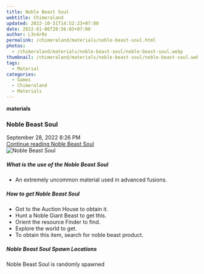 ```yaml
---
title: Noble Beast Soul
webtitle: Chimeraland
updated: 2022-10-31T14:52:23+07:00
date: 2022-01-06T20:56:03+07:00
author: L3n4r0x
permalink: /chimeraland/materials/noble-beast-soul.html
photos:
  - /chimeraland/materials/noble-beast-soul/noble-beast-soul.webp
thumbnail: /chimeraland/materials/noble-beast-soul/noble-beast-soul.webp
tags:
  - Material
categories:
  - Games
  - Chimeraland
  - Materials
---
```


<section id="bootstrap-wrapper"><link rel="stylesheet" href="https://cdn.statically.io/gh/dimaslanjaka/Web-Manajemen/40ac3225/css/bootstrap-4.5-wrapper.css"/><div class="row g-0 border rounded overflow-hidden flex-md-row mb-4 shadow-sm position-relative"><div class="col p-4 d-flex flex-column position-static"><strong class="d-inline-block mb-2 text-success">materials</strong><h3 class="mb-0">Noble Beast Soul</h3><div class="mb-1 text-muted">September 28, 2022 8:26 PM</div><a href="#" class="stretched-link d-none">Continue reading Noble Beast Soul</a></div><div class="col-auto d-none d-lg-block"><img src="/chimeraland/materials/noble-beast-soul/noble-beast-soul.webp" alt="Noble Beast Soul"/></div></div><div class="row"><div class="col-lg-6 col-12 mb-2"><div class="card"><div class="card-body"><h5 class="card-title">What is the use of the Noble Beast Soul</h5><div class="card-text"><ul><li>An extremely uncommon material used in advanced fusions.</li></ul></div></div></div></div><div class="col-lg-6 col-12 mb-2"><div class="card"><div class="card-body"><h5 class="card-title">How to get Noble Beast Soul</h5><div class="card-text"><ul><li>Got to the Auction House to obtain it.</li><li>Hunt a Noble Giant Beast to get this.</li><li>Orient the resource Finder to find.</li><li>Explore the world to get.</li><li>To obtain this item, search for noble beast product.</li></ul></div></div></div></div><div class="col-12 mb-2"><h5>Noble Beast Soul Spawn Locations</h5><p>Noble Beast Soul is randomly spawned</p></div></div></section>